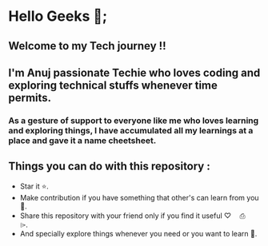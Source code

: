 # Hello Geeks 👋;
## Welcome to my Tech journey !!

## I'm Anuj passionate Techie who loves coding and exploring technical stuffs whenever time permits.

### As a gesture of support to everyone like me who loves learning and exploring things, I have accumulated all my learnings at a place and gave it a name cheetsheet.

## Things you can do with this repository :
* Star it ⭐.
* Make contribution if you have something that other's can learn from you 📝.
* Share this repository with your friend only if you find it useful ♡ㅤ ⎙ㅤ ⌲.
* And specially explore things whenever you need or you want to learn 🔎.
